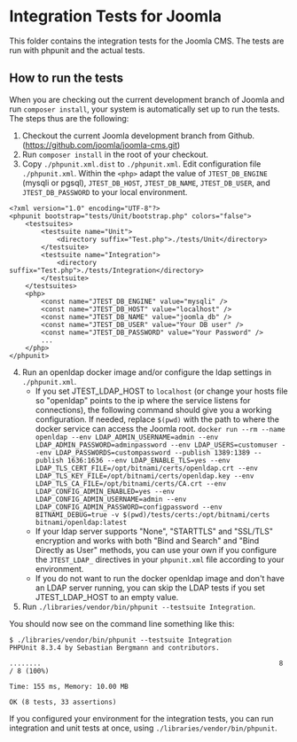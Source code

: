 # Integration Tests for Joomla

This folder contains the integration tests for the Joomla CMS. The tests are run with phpunit and the actual tests.

## How to run the tests

When you are checking out the current development branch of Joomla and run `composer install`, your system is automatically set up to run the tests. The steps thus are the following:

1. Checkout the current Joomla development branch from Github. (https://github.com/joomla/joomla-cms.git)
2. Run `composer install` in the root of your checkout.
3. Copy `./phpunit.xml.dist` to `./phpunit.xml`. Edit configuration file `./phpunit.xml`. Within the `<php>` adapt the value of
`JTEST_DB_ENGINE` (mysqli or pgsql), `JTEST_DB_HOST`, `JTEST_DB_NAME`, `JTEST_DB_USER`, and `JTEST_DB_PASSWORD`
to your local environment.
```
<?xml version="1.0" encoding="UTF-8"?>
<phpunit bootstrap="tests/Unit/bootstrap.php" colors="false">
	<testsuites>
		<testsuite name="Unit">
			<directory suffix="Test.php">./tests/Unit</directory>
		</testsuite>
		<testsuite name="Integration">
			<directory suffix="Test.php">./tests/Integration</directory>
		</testsuite>
	</testsuites>
	<php>
		<const name="JTEST_DB_ENGINE" value="mysqli" />
		<const name="JTEST_DB_HOST" value="localhost" />
		<const name="JTEST_DB_NAME" value="joomla_db" />
		<const name="JTEST_DB_USER" value="Your DB user" />
		<const name="JTEST_DB_PASSWORD" value="Your Password" />
		...
	</php>
</phpunit>
```
4. Run an openldap docker image and/or configure the ldap settings in `./phpunit.xml`.
   * If you set JTEST_LDAP_HOST to `localhost` (or change your hosts file so "openldap" points to the ip where the service listens for connections), the following command should give you a working configuration. If needed, replace `$(pwd)` with the path to where the docker service can access the Joomla root.
`docker run --rm --name openldap --env LDAP_ADMIN_USERNAME=admin --env LDAP_ADMIN_PASSWORD=adminpassword --env LDAP_USERS=customuser --env LDAP_PASSWORDS=custompassword --publish 1389:1389 --publish 1636:1636 --env LDAP_ENABLE_TLS=yes --env LDAP_TLS_CERT_FILE=/opt/bitnami/certs/openldap.crt --env LDAP_TLS_KEY_FILE=/opt/bitnami/certs/openldap.key --env LDAP_TLS_CA_FILE=/opt/bitnami/certs/CA.crt --env LDAP_CONFIG_ADMIN_ENABLED=yes --env LDAP_CONFIG_ADMIN_USERNAME=admin --env LDAP_CONFIG_ADMIN_PASSWORD=configpassword --env BITNAMI_DEBUG=true -v $(pwd)/tests/certs:/opt/bitnami/certs bitnami/openldap:latest`
   * If your ldap server supports "None", "STARTTLS" and "SSL/TLS" encryption and works with both "Bind and Search" and "Bind Directly as User" methods, you can use your own if you configure the `JTEST_LDAP_` directives in your `phpunit.xml` file according to your environment.
   * If you do not want to run the docker openldap image and don't have an LDAP server running, you can skip the LDAP tests if you set JTEST_LDAP_HOST to an empty value.
5. Run `./libraries/vendor/bin/phpunit --testsuite Integration`.

You should now see on the command line something like this:

```
$ ./libraries/vendor/bin/phpunit --testsuite Integration
PHPUnit 8.3.4 by Sebastian Bergmann and contributors.

........                                                            8 / 8 (100%)

Time: 155 ms, Memory: 10.00 MB

OK (8 tests, 33 assertions)
```

If you configured your environment for the integration tests, you can run integration and unit tests at once, using `./libraries/vendor/bin/phpunit`.
